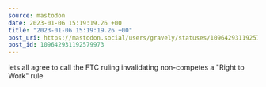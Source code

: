 ```yaml
---
source: mastodon
date: 2023-01-06 15:19:19.26 +00
title: "2023-01-06 15:19:19.26 +00"
post_uri: https://mastodon.social/users/gravely/statuses/109642931192579973
post_id: 109642931192579973
---
```

lets all agree to call the FTC ruling invalidating non-competes a "Right to Work" rule


